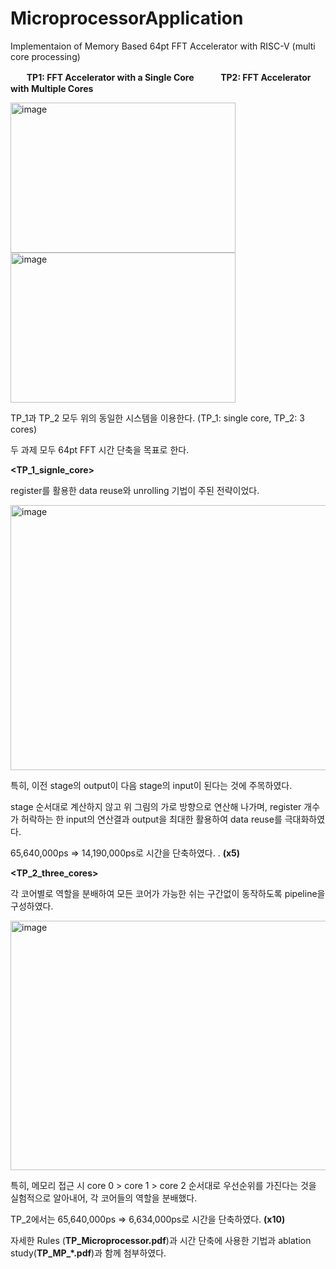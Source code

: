 # MicroprocessorApplication
Implementaion of Memory Based 64pt FFT Accelerator with RISC-V (multi core processing)

ㅤㅤ**TP1: FFT Accelerator with a Single Core**   ㅤㅤㅤ**TP2: FFT Accelerator with Multiple Cores** 


<img width="360" height="240" alt="image" src="https://github.com/user-attachments/assets/f722fae9-80f3-4487-90f3-206604fc04f6" /> <img width="360" height="240" alt="image" src="https://github.com/user-attachments/assets/82ac7a00-9f5e-4239-a927-d7bea267f9bb" /> 

TP_1과 TP_2 모두 위의 동일한 시스템을 이용한다. (TP_1: single core, TP_2: 3 cores)




두 과제 모두 64pt FFT 시간 단축을 목표로 한다.

**<TP_1_signle_core>**


register를 활용한 data reuse와 unrolling 기법이 주된 전략이었다.

<img width="850" height="424" alt="image" src="https://github.com/user-attachments/assets/a03b6e20-818b-401c-87bd-10c32ea2c9fb" />

특히, 이전 stage의 output이 다음 stage의 input이 된다는 것에 주목하였다.

stage 순서대로 계산하지 않고 위 그림의 가로 방향으로 연산해 나가며, register 개수가 허락하는 한 input의 연산결과 output을 최대한 활용하여 data reuse를 극대화하였다. 

65,640,000ps => 14,190,000ps로 시간을 단축하였다. . **(x5)**

**<TP_2_three_cores>**

각 코어별로 역할을 분배하여 모든 코어가 가능한 쉬는 구간없이 동작하도록 pipeline을 구성하였다.

<img width="1410" height="399" alt="image" src="https://github.com/user-attachments/assets/d4cda7ae-c4c7-4df4-90f9-0f87fcd7939d" />

특히, 메모리 접근 시 core 0 > core 1 > core 2 순서대로 우선순위를 가진다는 것을 실험적으로 알아내어, 각 코어들의 역할을 분배했다.

TP_2에서는 65,640,000ps => 6,634,000ps로 시간을 단축하였다.  **(x10)**


자세한 Rules (**TP_Microprocessor.pdf**)과 시간 단축에 사용한 기법과 ablation study(**TP_MP_*.pdf**)과 함께 첨부하였다.


